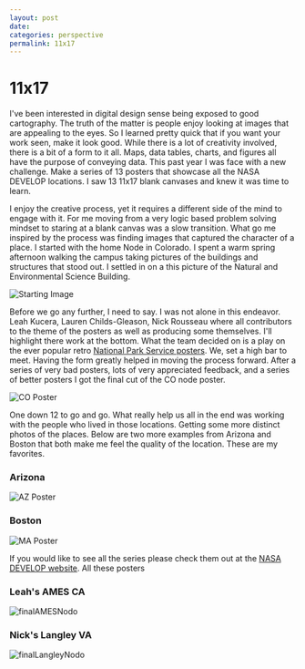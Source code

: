 ```yaml
---
layout: post
date:
categories: perspective
permalink: 11x17
---
```


# 11x17
I've been interested in digital design sense being exposed to good cartography. The truth of the matter is people enjoy looking at images that are appealing to the eyes. So I learned pretty quick that if you want your work seen, make it look good. While there is a lot of creativity involved, there is a bit of a form to it all. Maps, data tables, charts, and figures all have the purpose of conveying data. This past year I was face with a new challenge. Make a series of 13 posters that showcase all the NASA DEVELOP locations. I saw 13 11x17 blank canvases and knew it was time to learn.

I enjoy the creative process, yet it requires a different side of the mind to engage with it. For me moving from a very logic based problem solving mindset to staring at a blank canvas was a slow transition. What go me inspired by the process was finding images that captured the character of a place. I started with the home Node in Colorado. I spent a warm spring afternoon walking the campus taking pictures of the buildings and structures that stood out. I settled in on a this picture of the Natural and Environmental Science Building.

![Starting Image]({{"/assests/coPosterPicture.png"|absolute_url})

Before we go any further, I need to say. I was not alone in this endeavor. Leah Kucera, Lauren Childs-Gleason, Nick Rousseau where all contributors to the theme of the posters as well as producing some themselves. I'll highlight there work at the bottom. What the team decided on is a play on the ever popular retro [National Park Service posters](https://www.colorado.edu/coloradan/2015/09/01/look-national-parks). We, set a high bar to meet. Having the form greatly helped in moving the process forward. After a series of very bad posters, lots of very appreciated feedback, and a series of better posters I got the final cut of the CO node poster.

![CO Poster]({{"/assests/coNodeFinal.png"|absolute_url}})


One down 12 to go and go. What really help us all in the end was working with the people who lived in those locations. Getting some more distinct photos of the places. Below are two more examples from Arizona and Boston that both make me feel the quality of the location. These are my favorites.


### Arizona

![AZ Poster]({{"/assests/azNodeFinal.png"|absolute_url}})

### Boston

![MA Poster]({{"/assests/maNodeFinal.png"|absolute_url}})

If you would like to see all the series please check them out at the [NASA DEVELOP website](https://develop.larc.nasa.gov/20thanniversary.php#poster). All these posters


### Leah's AMES CA

![finalAMESNodo]({{"/assests/amesNodeFinal.png"|absolute_url}})


### Nick's Langley VA

![finalLangleyNodo]({{"/assests/larcNodeFinal.png"|absolute_url}})
